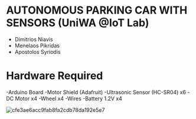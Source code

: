# AUTONOMOUS PARKING CAR WITH SENSORS (UniWA @IoT Lab)
  - Dimitrios Niavis
  - Menelaos Pikridas
  - Apostolos Syriodis

# Hardware Required
  -Arduino Board
  -Motor Shield (Adafruit)
  -Ultrasonic Sensor (HC-SR04) x6
  -DC Motor x4
  -Wheel x4
  -Wires
  -Battery 1.2V x4
 
![cfe3ae6acc9fab8fa2cdb78da192e5e7](https://user-images.githubusercontent.com/74604468/113871996-211b1180-97bc-11eb-8fce-af082051a365.png)
